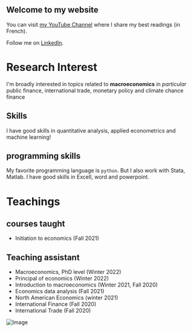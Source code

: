 ## Welcome to my website

You can visit [my YouTube Channel](https://cutt.ly/VScY1pS) where I share my best readings (in French).

Follow me on [LinkedIn](https://www.linkedin.com/feed/).

# Research Interest

I'm broadly interested in topics related to **macroeconomics** in _particular_ public finance, international trade, monetary policy and climate chance finance

## Skills
I have good skills in quantitative analysis, applied econometrics and machine learning!

## programming skills
My favorite programming language is `python`. But I also work with Stata, Matlab. I have good skills in Excell, word and powerpoint. 


# Teachings
## courses taught 
- Initiation to economics (Fall 2021)
## Teaching assistant

- Macroeconomics, PhD level (Winter 2022) 
- Principal of economics (Winter 2022)
- Introduction to macroeconomics (Winter 2021, Fall 2020)
- Economics data analysis (Fall 2021)
- North American Economics (winter 2021)
- International Finance (Fall 2020)
- International Trade (Fall 2020)




![Image](src)




